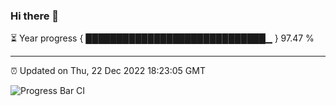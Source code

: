 ### Hi there 👋

⏳ Year progress { █████████████████████████████▁ } 97.47 %

---

⏰ Updated on Thu, 22 Dec 2022 18:23:05 GMT

![Progress Bar CI](https://github.com/ZhaoGui/ZhaoGui/workflows/Progress%20Bar%20CI/badge.svg)
